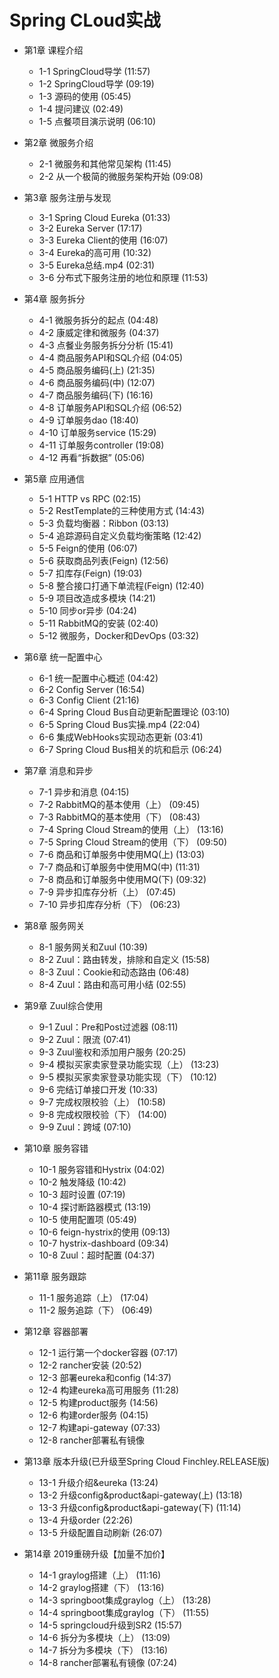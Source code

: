 # Spring CLoud实战

+ 第1章 课程介绍
  + 1-1 SpringCloud导学  (11:57)
  + 1-2 SpringCloud导学  (09:19)
  + 1-3 源码的使用  (05:45)
  + 1-4 提问建议  (02:49)
  + 1-5 点餐项目演示说明  (06:10)

+ 第2章 微服务介绍
  + 2-1 微服务和其他常见架构  (11:45)
  + 2-2 从一个极简的微服务架构开始  (09:08)

+ 第3章 服务注册与发现
  + 3-1 Spring Cloud Eureka  (01:33)
  + 3-2 Eureka Server  (17:17)
  + 3-3 Eureka Client的使用  (16:07)
  + 3-4 Eureka的高可用  (10:32)
  + 3-5 Eureka总结.mp4  (02:31)
  + 3-6 分布式下服务注册的地位和原理  (11:53)

+ 第4章 服务拆分
  + 4-1 微服务拆分的起点  (04:48)
  + 4-2 康威定律和微服务  (04:37)
  + 4-3 点餐业务服务拆分分析  (15:41)
  + 4-4 商品服务API和SQL介绍  (04:05)
  + 4-5 商品服务编码(上)  (21:35)
  + 4-6 商品服务编码(中)  (12:07)
  + 4-7 商品服务编码(下)  (16:16)
  + 4-8 订单服务API和SQL介绍  (06:52)
  + 4-9 订单服务dao  (18:40)
  + 4-10 订单服务service  (15:29)
  + 4-11 订单服务controller  (19:08)
  + 4-12 再看“拆数据”  (05:06)

+ 第5章 应用通信
  + 5-1 HTTP vs RPC  (02:15)
  + 5-2 RestTemplate的三种使用方式  (14:43)
  + 5-3 负载均衡器：Ribbon  (03:13)
  + 5-4 追踪源码自定义负载均衡策略  (12:42)
  + 5-5 Feign的使用  (06:07)
  + 5-6 获取商品列表(Feign)  (12:56)
  + 5-7 扣库存(Feign)  (19:03)
  + 5-8 整合接口打通下单流程(Feign)  (12:40)
  + 5-9 项目改造成多模块  (14:21)
  + 5-10 同步or异步  (04:24)
  + 5-11 RabbitMQ的安装  (02:40)
  + 5-12 微服务，Docker和DevOps  (03:32)

+ 第6章 统一配置中心
  + 6-1 统一配置中心概述  (04:42)
  + 6-2 Config Server  (16:54)
  + 6-3 Config Client  (21:16)
  + 6-4 Spring Cloud Bus自动更新配置理论  (03:10)
  + 6-5 Spring Cloud Bus实操.mp4  (22:04)
  + 6-6 集成WebHooks实现动态更新  (03:41)
  + 6-7 Spring Cloud Bus相关的坑和启示  (06:24)

+ 第7章 消息和异步
  + 7-1 异步和消息  (04:15)
  + 7-2 RabbitMQ的基本使用（上）  (09:45)
  + 7-3 RabbitMQ的基本使用（下）  (08:43)
  + 7-4 Spring Cloud Stream的使用（上）  (13:16)
  + 7-5 Spring Cloud Stream的使用（下）  (09:50)
  + 7-6 商品和订单服务中使用MQ(上)  (13:03)
  + 7-7 商品和订单服务中使用MQ(中)  (11:31)
  + 7-8 商品和订单服务中使用MQ(下)  (09:32)
  + 7-9 异步扣库存分析（上）  (07:45)
  + 7-10 异步扣库存分析（下）  (06:23)

+ 第8章 服务网关
  + 8-1 服务网关和Zuul  (10:39)
  + 8-2 Zuul：路由转发，排除和自定义  (15:58)
  + 8-3 Zuul：Cookie和动态路由  (06:48)
  + 8-4 Zuul：路由和高可用小结  (02:55)

+ 第9章 Zuul综合使用
  + 9-1 Zuul：Pre和Post过滤器  (08:11)
  + 9-2 Zuul：限流  (07:41)
  + 9-3 Zuul鉴权和添加用户服务  (20:25)
  + 9-4 模拟买家卖家登录功能实现（上）  (13:23)
  + 9-5 模拟买家卖家登录功能实现（下）  (10:12)
  + 9-6 完结订单接口开发  (10:33)
  + 9-7 完成权限校验（上）  (10:58)
  + 9-8 完成权限校验（下）  (14:00)
  + 9-9 Zuul：跨域  (07:10)

+ 第10章 服务容错
  + 10-1 服务容错和Hystrix  (04:02)
  + 10-2 触发降级  (10:42)
  + 10-3 超时设置  (07:19)
  + 10-4 探讨断路器模式  (13:19)
  + 10-5 使用配置项  (05:49)
  + 10-6 feign-hystrix的使用  (09:13)
  + 10-7 hystrix-dashboard  (09:34)
  + 10-8 Zuul：超时配置  (04:37)

+ 第11章 服务跟踪
  + 11-1 服务追踪（上）  (17:04)
  + 11-2 服务追踪（下）  (06:49)

+ 第12章 容器部署
  + 12-1 运行第一个docker容器  (07:17)
  + 12-2 rancher安装  (20:52)
  + 12-3 部署eureka和config  (14:37)
  + 12-4 构建eureka高可用服务  (11:28)
  + 12-5 构建product服务  (14:56)
  + 12-6 构建order服务  (04:15)
  + 12-7 构建api-gateway  (07:33)
  + 12-8 rancher部署私有镜像  

+ 第13章 版本升级(已升级至Spring Cloud Finchley.RELEASE版)
  + 13-1 升级介绍&eureka  (13:24)
  + 13-2 升级config&product&api-gateway(上)  (13:18)
  + 13-3 升级config&product&api-gateway(下)  (11:14)
  + 13-4 升级order  (22:26)
  + 13-5 升级配置自动刷新  (26:07)

+ 第14章 2019重磅升级【加量不加价】
  + 14-1 graylog搭建（上）  (11:16)
  + 14-2 graylog搭建（下）  (13:16)
  + 14-3 springboot集成graylog（上）  (13:28)
  + 14-4 springboot集成graylog（下）  (11:55)
  + 14-5 springcloud升级到SR2  (15:57)
  + 14-6 拆分为多模块（上）  (13:09)
  + 14-7 拆分为多模块（下）  (13:16)
  + 14-8 rancher部署私有镜像  (07:24)